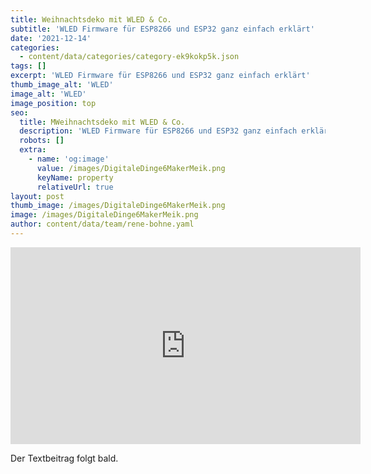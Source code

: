 ```yaml
---
title: Weihnachtsdeko mit WLED & Co.
subtitle: 'WLED Firmware für ESP8266 und ESP32 ganz einfach erklärt'
date: '2021-12-14'
categories:
  - content/data/categories/category-ek9kokp5k.json
tags: []
excerpt: 'WLED Firmware für ESP8266 und ESP32 ganz einfach erklärt'
thumb_image_alt: 'WLED'
image_alt: 'WLED'
image_position: top
seo:
  title: MWeihnachtsdeko mit WLED & Co.
  description: 'WLED Firmware für ESP8266 und ESP32 ganz einfach erklärt'
  robots: []
  extra:
    - name: 'og:image'
      value: /images/DigitaleDinge6MakerMeik.png
      keyName: property
      relativeUrl: true
layout: post
thumb_image: /images/DigitaleDinge6MakerMeik.png
image: /images/DigitaleDinge6MakerMeik.png
author: content/data/team/rene-bohne.yaml
---
```

<iframe width="560" height="315"
src="https://www.youtube.com/embed/N6uA3waC7Gg?modestbranding=1"
frameborder="0" allow="accelerometer; autoplay; encrypted-media;
gyroscope; picture-in-picture" allowfullscreen>\\\</iframe>

Der Textbeitrag folgt bald.
